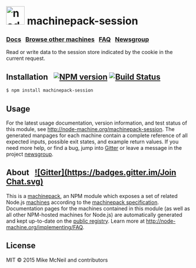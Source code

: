<h1>
  <a href="http://node-machine.org" title="Node-Machine public registry"><img alt="node-machine logo" title="Node-Machine Project" src="http://node-machine.org/images/machine-anthropomorph-for-white-bg.png" width="50" /></a>
  machinepack-session
</h1>

### [Docs](http://node-machine.org/machinepack-session) &nbsp; [Browse other machines](http://node-machine.org/machinepacks) &nbsp;  [FAQ](http://node-machine.org/implementing/FAQ)  &nbsp;  [Newsgroup](https://groups.google.com/forum/?hl=en#!forum/node-machine)

Read or write data to the session store indicated by the cookie in the current request.


## Installation &nbsp; [![NPM version](https://badge.fury.io/js/machinepack-session.svg)](http://badge.fury.io/js/machinepack-session) [![Build Status](https://travis-ci.org/treelinehq/machinepack-session.png?branch=master)](https://travis-ci.org/treelinehq/machinepack-session)

```sh
$ npm install machinepack-session
```

## Usage

For the latest usage documentation, version information, and test status of this module, see <a href="http://node-machine.org/machinepack-session" title="Read or write data to the session store indicated by the cookie in the current request. (for node.js)">http://node-machine.org/machinepack-session</a>.  The generated manpages for each machine contain a complete reference of all expected inputs, possible exit states, and example return values.  If you need more help, or find a bug, jump into [Gitter](https://gitter.im/node-machine/general) or leave a message in the project [newsgroup](https://groups.google.com/forum/?hl=en#!forum/node-machine).

## About  &nbsp; [![Gitter](https://badges.gitter.im/Join Chat.svg)](https://gitter.im/node-machine/general?utm_source=badge&utm_medium=badge&utm_campaign=pr-badge&utm_content=badge)

This is a [machinepack](http://node-machine.org/machinepacks), an NPM module which exposes a set of related Node.js [machines](http://node-machine.org/spec/machine) according to the [machinepack specification](http://node-machine.org/spec/machinepack).
Documentation pages for the machines contained in this module (as well as all other NPM-hosted machines for Node.js) are automatically generated and kept up-to-date on the <a href="http://node-machine.org" title="Public machine registry for Node.js">public registry</a>.
Learn more at <a href="http://node-machine.org/implementing/FAQ" title="Machine Project FAQ (for implementors)">http://node-machine.org/implementing/FAQ</a>.

## License

MIT &copy; 2015 Mike McNeil and contributors

